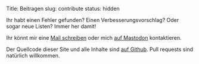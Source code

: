 Title: Beitragen
slug: contribute
status: hidden

Ihr habt einen Fehler gefunden? Einen Verbesserungsvorschlag?
Oder sogar neue Listen? Immer her damit!

Ihr könnt mir eine [Mail schreiben](mailto:high-dose@high-dose.net)
oder mich [auf Mastodon](https://medibubble.org/@iinternist) kontaktieren.

Der Quellcode dieser Site und alle Inhalte sind
[auf Github](https://github.com/highdose/spickzettel).
Pull requests sind natürlich willkommen.
